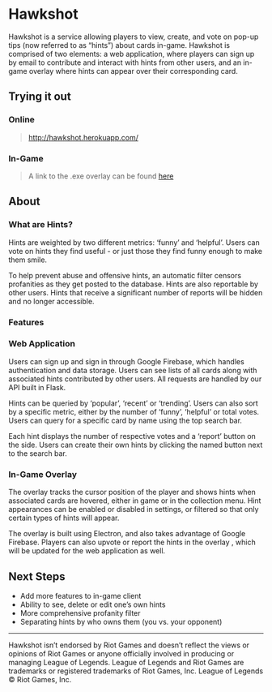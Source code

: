 # Hawkshot

Hawkshot is a service allowing players to view, create, and vote on pop-up tips (now referred to as “hints”) about cards in-game. Hawkshot is comprised of two elements: a web application, where players can sign up by email to contribute and interact with hints from other users, and an in-game overlay where hints can appear over their corresponding card. 

## Trying it out
### Online
> http://hawkshot.herokuapp.com/
### In-Game
> A link to the .exe overlay can be found [here](https://drive.google.com/open?id=1J9SH8Wf5D_mv2n8n6hNBleGkcUSQpHDD)

## About

### What are Hints? 
Hints are weighted by two different metrics: ‘funny’ and ‘helpful’. Users can vote on hints they find useful - or just those they find funny enough to make them smile.

To help prevent abuse and offensive hints, an automatic filter censors profanities as they get posted to the database. Hints are also reportable by other users. Hints that receive a significant number of reports will be hidden and no longer accessible.

### Features

### Web Application
Users can sign up and sign in through Google Firebase, which handles authentication and data storage. Users can see lists of all cards along with associated hints contributed by other users. All requests are handled by our API built in Flask.

Hints can be queried by ‘popular’, ‘recent’ or ‘trending’. Users can also sort by a specific metric, either by the number of ‘funny’, ‘helpful’ or total votes. Users can query for a specific card by name using the top search bar.

Each hint displays the number of respective votes and a ‘report’ button on the side. Users can create their own hints by clicking the named button next to the search bar.

### In-Game Overlay
The overlay tracks the cursor position of the player and shows hints when associated cards are hovered, either in game or in the collection menu. Hint appearances can be enabled or disabled in settings, or filtered so that only certain types of hints will appear. 

The overlay is built using Electron, and also takes advantage of Google Firebase. Players can also upvote or report the hints in the overlay  , which will be updated for the web application as well. 

## Next Steps

* Add more features to in-game client
* Ability to see, delete or edit one’s own hints
* More comprehensive profanity filter
* Separating hints by who owns them (you vs. your opponent)

_________________________________________________________________
Hawkshot isn’t endorsed by Riot Games and doesn’t reflect the views or opinions of Riot Games or anyone officially involved in producing or managing League of Legends. League of Legends and Riot Games are trademarks or registered trademarks of Riot Games, Inc. League of Legends © Riot Games, Inc.

